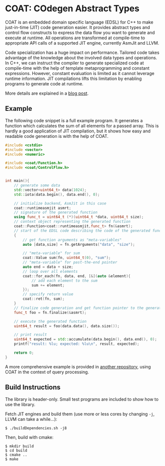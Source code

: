COAT: COdegen Abstract Types
===

COAT is an embedded domain specific language (EDSL) for C++ to make just-in-time (JIT) code generation easier.
It provides abstract types and control flow constructs to express the data flow you want to generate and execute at runtime.
All operations are transformed at compile-time to appropriate API calls of a supported JIT engine, currently AsmJit and LLVM.

Code specialization has a huge impact on performance.
Tailored code takes advantage of the knowledge about the involved data types and operations.
In C++, we can instruct the compiler to generate specialized code at compile-time with the help of template metaprogramming and constant expressions.
However, constant evaluation is limited as it cannot leverage runtime information.
JIT compilations lifts this limitation by enabling programs to generate code at runtime.

More details are explained in a [blog post](https://tetzank.github.io/posts/coat-edsl-for-codegen/).

## Example

The following code snippet is a full example program.
It generates a function which calculates the sum of all elements for a passed array.
This is hardly a good application of JIT compilation, but it shows how easy and readable code generation is with the help of COAT.

```C++
#include <cstdio>
#include <vector>
#include <numeric>

#include <coat/Function.h>
#include <coat/ControlFlow.h>


int main(){
	// generate some data
	std::vector<uint64_t> data(1024);
	std::iota(data.begin(), data.end(), 0);

	// initialize backend, AsmJit in this case
	coat::runtimeasmjit asmrt;
	// signature of the generated function
	using func_t = uint64_t (*)(uint64_t *data, uint64_t size);
	// context object representing the generated function
	coat::Function<coat::runtimeasmjit,func_t> fn(&asmrt);
	// start of the EDSL code describing the code of the generated function
	{
		// get function arguments as "meta-variables"
		auto [data,size] = fn.getArguments("data", "size");

		// "meta-variable" for sum
		coat::Value sum(fn, uint64_t(0), "sum");
		// "meta-variable" for past-the-end pointer
		auto end = data + size;
		// loop over all elements
		coat::for_each(fn, data, end, [&](auto &element){
			// add each element to the sum
			sum += element;
		});
		// specify return value
		coat::ret(fn, sum);
	}
	// finalize code generation and get function pointer to the generated function
	func_t foo = fn.finalize(&asmrt);

	// execute the generated function
	uint64_t result = foo(data.data(), data.size());

	// print result
	uint64_t expected = std::accumulate(data.begin(), data.end(), 0);
	printf("result: %lu; expected: %lu\n", result, expected);

	return 0;
}
```

A more comprehensive example is provided in [another repository](https://github.com/tetzank/sigmod18contest), using COAT in the context of query processing.


## Build Instructions

The library is header-only. Small test programs are included to show how to use the library.

Fetch JIT engines and build them (use more or less cores by changing `-j`, LLVM can take a while...):
```
$ ./buildDependencies.sh -j8
```

Then, build with cmake:
```
$ mkdir build
$ cd build
$ cmake ..
$ make
```
